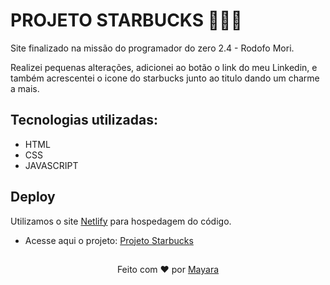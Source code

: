 # PROJETO STARBUCKS 🧜🏻‍♀

Site finalizado na missão do programador do zero 2.4 - Rodofo Mori.
<p>Realizei pequenas alterações, adicionei ao botão o link do meu Linkedin, e também acrescentei o icone do starbucks junto ao titulo dando um charme a mais.</p>


## Tecnologias utilizadas:
- HTML 
- CSS  
- JAVASCRIPT 

## Deploy
Utilizamos o site [Netlify](https://www.netlify.com) para hospedagem do código.
- Acesse aqui o projeto: [Projeto Starbucks](https://mayaraarantes-starbucks.netlify.ap)


##
<div align="center">Feito com ❤️ por <a href="https://github.com/MayaraArantes">Mayara</a></div>

